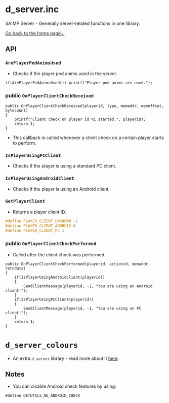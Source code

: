 # d_server.inc
SA:MP Server - Generally server-related functions in one library.

[Go back to the home page...](../README.md)
## API
### `ArePlayerPedAnimsUsed`
- Checks if the player ped anims used in the server.
```pawn
if(ArePlayerPedAnimsUsed()) printf("Player ped anims are used.");
```
### public `OnPlayerClientCheckReceived`
```pawn
public OnPlayerClientCheckReceived(playerid, type, memaddr, memoffset, bytecount)
{
	printf("Client check on player id %i started.", playerid);
	return 1;
}
```
- This callback is called whenever a client check on a certain player starts to perform.

### `IsPlayerUsingPCClient`
- Checks if the player is using a standard PC client.

### `IsPlayerUsingAndroidClient`
- Checks if the player is using an Android client.

### `GetPlayerClient`
- Returns a player client ID.

```c
#define PLAYER_CLIENT_UNKNOWN -1
#define PLAYER_CLIENT_ANDROID 0
#define PLAYER_CLIENT_PC 1
```
### public `OnPlayerClientCheckPerformed`
- Called after the client check was performed.
```pawn
public OnPlayerClientCheckPerformed(playerid, actionid, memaddr, retndata)
{
	if(IsPlayerUsingAndroidClient(playerid))
	{
		SendClientMessage(playerid, -1, "You are using an Android client!");
	}
	if(IsPlayerUsingPCClient(playerid))
	{
		SendClientMessage(playerid, -1, "You are using an PC client!");
	}
	return 1;
}
```

# `d_server_colours`
- An extra `d_server` library - read more about it [here](d_server_colours.md).

## Notes
- You can disable Android check features by using:

```pawn
#define DETUTILS_NO_ANDROID_CHECK
```
